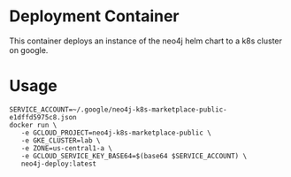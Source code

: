 # Deployment Container

This container deploys an instance of the neo4j helm chart to a k8s cluster on google.

# Usage

```
SERVICE_ACCOUNT=~/.google/neo4j-k8s-marketplace-public-e1dffd5975c8.json
docker run \
   -e GCLOUD_PROJECT=neo4j-k8s-marketplace-public \
   -e GKE_CLUSTER=lab \
   -e ZONE=us-central1-a \
   -e GCLOUD_SERVICE_KEY_BASE64=$(base64 $SERVICE_ACCOUNT) \
   neo4j-deploy:latest
```